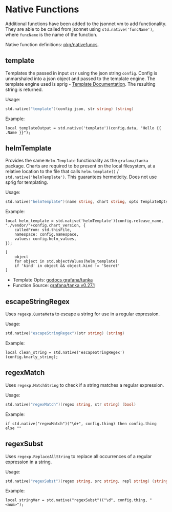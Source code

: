 # Native Functions

Additional functions have been added to the jsonnet vm to add functionality.
They are able to be called from jsonnet using `std.native('funcName')`, where `funcName` is the name of the function.

Native function definitions: [pkg/nativefuncs](https://github.com/ice-bergtech/kr8/blob/master/pkg/nativefuncs/nativefuncs.go).

## template

Templates the passed in input `str` using the json string `config`.
Config is unmarshaled into a json object and passed to the template engine.
The template engine used is sprig - [Template Documentation](https://masterminds.github.io/sprig/).
The resulting string is returned.

Usage:

```go
std.native("template")(config json, str string) (string)
```

Example:

```jsonnet
local templateOutput = std.native('template')(config.data, "Hello {{ .Name }}");
```


## helmTemplate

Provides the same `Helm.Template` functionality as the `grafana/tanka` package. 
Charts are required to be present on the local filesystem, at a relative location to the file that calls `helm.template()` / `std.native('helmTemplate')`. 
This guarantees hermeticity.
Does not use sprig for templating.

Usage:

```go
std.native("helmTemplate")(name string, chart string, opts TemplateOpts) (manifest.List)
```

Example:

```jsonnet
local helm_template = std.native('helmTemplate')(config.release_name, "./vendor/"+config.chart_version, {
    calledFrom: std.thisFile,
    namespace: config.namespace,
    values: config.helm_values,
});

[
    object
    for object in std.objectValues(helm_template)
    if 'kind' in object && object.kind != 'Secret'
]
```

* Template Opts: [godocs grafana/tanka](https://github.com/grafana/tanka/blob/v0.27.1/pkg/helm/template.go#L65)
* Function Source: [grafana/tanka v0.27.1](https://github.com/grafana/tanka/blob/v0.27.1/pkg/helm/template.go#L23)


## escapeStringRegex

Uses `regexp.QuoteMeta` to escape a string for use in a regular expression.

Usage:

```go
std.native("escapeStringRegex")(str string) (string)
```

Example:

```jsonnet
local clean_string = std.native('escapeStringRegex')(config.knarly_string);
```

## regexMatch

Uses `regexp.MatchString` to check if a string matches a regular expression.

Usage:

```go
std.native("regexMatch")(regex string, str string) (bool)
```

Example:

```jsonnet
if std.native("regexMatch")("\d+", config.thing) then config.thing else ""
```

## regexSubst

Uses `regexp.ReplaceAllString` to replace all occurrences of a regular expression in a string.

Usage:

```go
std.native("regexSubst")(regex string, src string, repl string) (string)
```

Example:

```jsonnet
local stringVar = std.native("regexSubst")("\d", config.thing, "<num>");
```
